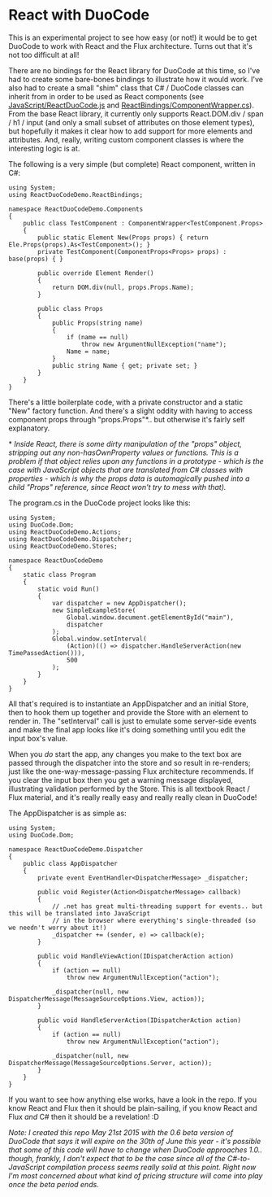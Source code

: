 # React with DuoCode

This is an experimental project to see how easy (or not!) it would be to get DuoCode to work with React and the Flux architecture. Turns out that it's not too difficult at all!

There are no bindings for the React library for DuoCode at this time, so I've had to create some bare-bones bindings to illustrate how it would work. I've also had to create a small "shim" class that C# / DuoCode classes can inherit from in order to be used as React components (see [JavaScript/ReactDuoCode.js](https://github.com/ProductiveRage/ReactDuoCode/src/b82ec608b74244af964794ef4513972db39abc12/ReactDuoCode/JavaScript/ReactDuoCode.js?at=default) and [ReactBindings/ComponentWrapper.cs](https://github.com/ProductiveRage/ReactDuoCode/src/b82ec608b74244af964794ef4513972db39abc12/ReactDuoCode/ReactBindings/ComponentWrapper.cs?at=default)). From the base React library, it currently only supports React.DOM.div / span / h1 / input (and only a small subset of attributes on those element types), but hopefully it makes it clear how to add support for more elements and attributes. And, really, writing custom component classes is where the interesting logic is at.

The following is a very simple (but complete) React component, written in C#:

    using System;
    using ReactDuoCodeDemo.ReactBindings;

    namespace ReactDuoCodeDemo.Components
    {
        public class TestComponent : ComponentWrapper<TestComponent.Props>
        {
            public static Element New(Props props) { return Ele.Props(props).As<TestComponent>(); }
            private TestComponent(ComponentProps<Props> props) : base(props) { }
    
            public override Element Render()
            {
                return DOM.div(null, props.Props.Name);
            }
    
            public class Props
            {
                public Props(string name)
                {
                    if (name == null)
                        throw new ArgumentNullException("name");
                    Name = name;
                }
                public string Name { get; private set; }
            }
        }
    }

There's a little boilerplate code, with a private constructor and a static "New" factory function. And there's a slight oddity with having to access component props through "props.Props"*.. but otherwise it's fairly self explanatory.

\* *Inside React, there is some dirty manipulation of the "props" object, stripping out any non-hasOwnProperty values or functions. This is a problem if that object relies upon any functions in a prototype - which is the case with JavaScript objects that are translated from C# classes with properties - which is why the props data is automagically pushed into a child "Props" reference, since React won't try to mess with that).*

The program.cs in the DuoCode project looks like this:

    using System;
    using DuoCode.Dom;
    using ReactDuoCodeDemo.Actions;
    using ReactDuoCodeDemo.Dispatcher;
    using ReactDuoCodeDemo.Stores;

    namespace ReactDuoCodeDemo
    {
        static class Program
        {
            static void Run()
            {
                var dispatcher = new AppDispatcher();
                new SimpleExampleStore(
                    Global.window.document.getElementById("main"),
                    dispatcher
                );
                Global.window.setInterval(
                    (Action)(() => dispatcher.HandleServerAction(new TimePassedAction())),
                    500
                );
            }
        }
    }

All that's required is to instantiate an AppDispatcher and an initial Store, then to hook them up together and provide the Store with an element to render in. The "setInterval" call is just to emulate some server-side events and make the final app looks like it's doing something until you edit the input box's value.

When you *do* start the app, any changes you make to the text box are passed through the dispatcher into the store and so result in re-renders; just like the one-way-message-passing Flux architecture recommends. If you clear the input box then you get a warning message displayed, illustrating validation performed by the Store. This is all textbook React / Flux material, and it's really really easy and really really clean in DuoCode!

The AppDispatcher is as simple as:

    using System;
    using DuoCode.Dom;

    namespace ReactDuoCodeDemo.Dispatcher
    {
        public class AppDispatcher
        {
            private event EventHandler<DispatcherMessage> _dispatcher;

            public void Register(Action<DispatcherMessage> callback)
            {
                // .net has great multi-threading support for events.. but this will be translated into JavaScript
                // in the browser where everything's single-threaded (so we needn't worry about it!)
                _dispatcher += (sender, e) => callback(e);
            }

            public void HandleViewAction(IDispatcherAction action)
            {
                if (action == null)
                    throw new ArgumentNullException("action");

                _dispatcher(null, new DispatcherMessage(MessageSourceOptions.View, action));
            }

            public void HandleServerAction(IDispatcherAction action)
            {
                if (action == null)
                    throw new ArgumentNullException("action");

                _dispatcher(null, new DispatcherMessage(MessageSourceOptions.Server, action));
            }
        }
    }

If you want to see how anything else works, have a look in the repo. If you know React and Flux then it should be plain-sailing, if you know React and Flux *and* C# then it should be a revelation! :D

*Note: I created this repo May 21st 2015 with the 0.6 beta version of DuoCode that says it will expire on the 30th of June this year - it's possible that some of this code will have to change when DuoCode approaches 1.0.. though, frankly, I don't expect that to be the case since all of the C#-to-JavaScript compilation process seems really solid at this point. Right now I'm most concerned about what kind of pricing structure will come into play once the beta period ends.*

